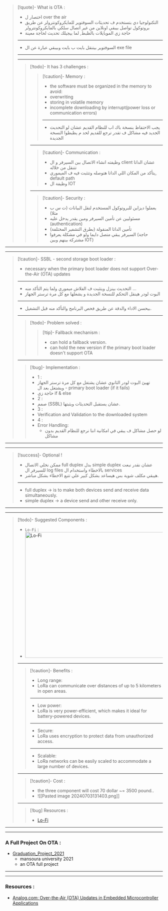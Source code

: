 

>[!quote]- What is OTA :
>- اختصار ل over the air
>- التكنولوجيا دي بتستخدم ف تحديثات السوفتوير للمايكروكونترولر عن طريق بروتوكول تواصل بيبقي اونلاين من غير اتصال سلكي بالمايكروكونترولر
>- حاجة زي الموبايلات بالظبط, لما بيجيلك تحديث لحاجة معينة
>----
>- السوفتوير بيتنقل بايت ب بايت وبيبقي عبارة عن ال exe file 
>---
>---
>>[!todo]- It has 3 challenges :
>>>[!caution]- Memory :
>>>- the software must be organized in the memory to avoid:
>>>	- overwriting
>>>	- storing in volatile memory
>>>	- incomplete downloading by interrupt(power loss or communication errors)
>>>---
>>>- يجب الاحتفاظ بنسخة باك اب للنظام القديم عشان لو التحديث الجديد فيه مشاكل ف تقدر ترجع للقديم لحد م يظبطوا النسخة الجديدة
>>---
>>>[!caution]- Communication :
>>>- وظيفته انشاء الاتصال بين السيرفر و ال client عشان الداتا تتنقل من خلاله
>>>- يتأكد من المكان اللي الداتا هتوصله وتتثبت فيه ف الميموري, default path
>>>- وظيفة ال IOT
>>---
>>>[!caution]- Security :
>>>- يعملوا ديزاين للبروتوكول المستخدم لنقل البيانات (ت س ب مثلا)
>>>- مسئوليين عن تأمين السيرفر ومين يقدر يدخل عليه (authentication)
>>>- تأمين الداتا المنقولة (بطرق التشفير المختلفة)
>>>- السيرفر يبقي متصل دايما ولو في مشكلة يعرفوا (حاجة مشتركة بينهم وبين IOT)

---
---

>[!caution]- SSBL - second storage boot loader :
>- necessary when the primary boot loader does not support Over-the-Air (OTA) updates
>---
>- التحديث بينزل ويتثبت ف الفلاش ميموري ولما يتم التأكد منه ...
>- البوت لودر هينقل التحكم للنسخة الجديدة و يشغلها مع كل مرة ترستر الجهاز
>---
>- بيحسن الاداء والدقة عن طريق فحص  البرنامج والتأكد منه قبل التشغيل.
>---
>>[!todo]- Problem solved :
>>>[!tip]- Fallback mechanism :
>>>- can hold a fallback version.
>>>- can hold the new version if the primary boot loader doesn't support OTA
>---
>>[!bug]- Implementation :
>>- 1 :
>>	- تهيئ البوت لودر الثانوي عشان يشتغل مع كل مرة ترستر الجهاز ويشتغل بعد ال - primary boot loader (if it fails)
>>	- حاجة زي if & else
>>- 2 :
>>	- صمم (SSBL) عشان يستقبل التحديثات ويثبتها.
>>- 3 :
>>	- Verification and Validation to the downloaded system
>>- 4 :
>>	- Error Handling:
>>		- لو حصل مشاكل ف يبقي في امكانية اننا نرجع للنظام القديم بدون مشاكل

---
---

>[!success]- Optional !
>- ممكن نخلي الاتصال full duplex بدل simple duplex عشان نقدر نبعت للسيرفر ال log files بالاخطاء واستخدام ال services
>- هيبقي مكلف شوية بس هيساعد بشكل كبير علي تتبع الاخطاء بشكل مباشر.
>---
>- full duplex -> is to make both devices send and receive data simultaneously.
>- simple duplex -> a device send and other receive only.

---
---

>[!todo]- Suggested Components :
>- `Lo-Fi` :
>- <a href="#"><img src="https://i.kickstarter.com/assets/041/888/282/b89c34d8eea4a056e80ea89d40ef6a2d_original.gif?fit=scale-down&origin=ugc&q=92&width=680&sig=MAp0aS%2FbB1%2FjdnYOPiiDlN3sMMjcu6SnSaSk9%2BdhTFo%3D" alt="Lo-Fi" width="500" height="400"></a>
>---
>>[!caution]- Benefits :
>>- Long range:
>>	- LoRa can communicate over distances of up to 5 kilometers in open areas.
>>---
>>- Low power: 
>>	- LoRa is very power-efficient, which makes it ideal for battery-powered devices.
>>----
>>- Secure: 
>>	- LoRa uses encryption to protect data from unauthorized access.
>>---
>>- Scalable: 
>>	- LoRa networks can be easily scaled to accommodate a large number of devices.
>---
>>[!caution]- Cost :
>>- the three component will cost  70 dollar ~= 3500 pound..
>>- ![[Pasted image 20240703131403.png]]
>---
>>[!bug] Resources :
>>- [Lo-Fi](https://www.kickstarter.com/projects/picobarcodescanner/lo-fi-long-range-wireless-communication-device-with-esp32)

---
---
### A Full Project On OTA :
- [Graduation_Project_2021](https://github.com/mohamed-hafez-mohamed/Graduation_Project_2021)
	- mansoura university 2021
	- an OTA full project

---
---

### Resources :

- [Analog.com: Over-the-Air (OTA) Updates in Embedded Microcontroller Applications](https://www.analog.com/en/resources/analog-dialogue/articles/over-the-air-ota-updates-in-embedded-microcontroller-applications.html#:~:text=These%20challenges%2C%20coupled%20with%20the,embedded%20system%20with%20new%20software.)


